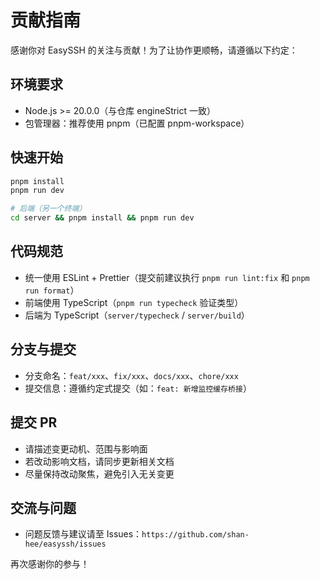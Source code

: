 # 贡献指南

感谢你对 EasySSH 的关注与贡献！为了让协作更顺畅，请遵循以下约定：

## 环境要求
- Node.js >= 20.0.0（与仓库 engineStrict 一致）
- 包管理器：推荐使用 pnpm（已配置 pnpm-workspace）

## 快速开始
```bash
pnpm install
pnpm run dev

# 后端（另一个终端）
cd server && pnpm install && pnpm run dev
```

## 代码规范
- 统一使用 ESLint + Prettier（提交前建议执行 `pnpm run lint:fix` 和 `pnpm run format`）
- 前端使用 TypeScript（`pnpm run typecheck` 验证类型）
- 后端为 TypeScript（`server/typecheck` / `server/build`）

## 分支与提交
- 分支命名：`feat/xxx`、`fix/xxx`、`docs/xxx`、`chore/xxx`
- 提交信息：遵循约定式提交（如：`feat: 新增监控缓存桥接`）

## 提交 PR
- 请描述变更动机、范围与影响面
- 若改动影响文档，请同步更新相关文档
- 尽量保持改动聚焦，避免引入无关变更

## 交流与问题
- 问题反馈与建议请至 Issues：`https://github.com/shan-hee/easyssh/issues`

再次感谢你的参与！

